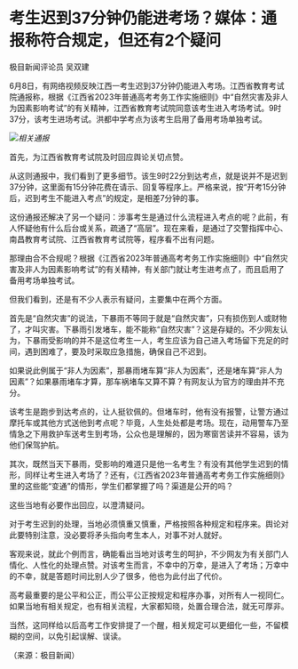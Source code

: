 

# 考生迟到37分钟仍能进考场？媒体：通报称符合规定，但还有2个疑问

极目新闻评论员 吴双建

6月8日，有网络视频反映江西一考生迟到37分钟仍能进入考场。江西省教育考试院通报称，根据《江西省2023年普通高考考务工作实施细则》中“自然灾害及非人为因素影响考试”的有关精神，江西省教育考试院同意该考生进入考场考试。9时37分，该考生进场考试。洪都中学考点为该考生启用了备用考场单独考试。

![](https://inews.gtimg.com/om_bt/OTOtJP6L_cspIxK8mAOfZWG-44J93EpcBK3dqLbX0yMmcAA/1000)_相关通报_

首先，为江西省教育考试院及时回应舆论关切点赞。

从这则通报中，我们看到了更多细节。该生9时22分到达考点，就是说并不是迟到37分钟，这里面有15分钟花费在请示、回复等程序上。严格来说，按“开考15分钟后，迟到考生不能进入考点”的规定，是相差7分钟的事。

这份通报还解决了另一个疑问：涉事考生是通过什么流程进入考点的呢？此前，有人怀疑他有什么后台或关系，疏通了“高层”。现在来看，是通过了交警指挥中心、南昌教育考试院、江西省教育考试院等，程序看不出有问题。

那理由合不合规呢？根据《江西省2023年普通高考考务工作实施细则》中“自然灾害及非人为因素影响考试”的有关精神，有关部门就让考生进考点了，而且启用了备用考场单独考试。

但我们看到，还是有不少人表示有疑问，主要集中在两个方面。

首先是“自然灾害”的说法，下暴雨不等同于就是“自然灾害”，只有损伤到人或财物了，才叫灾害。下暴雨引发堵车，能不能称“自然灾害”？这是存疑的。不少网友认为，下暴雨受影响的并不是这位考生一人，考生应该为自己进入考场留下充足的时间，遇到困难了，要及时采取应急措施，确保自己不迟到。

如果说此例属于“非人为因素”，那暴雨堵车算“非人为因素”，还是堵车算“非人为因素”？如果暴雨堵车才算，那车祸堵车又算不算？有网友认为官方的理由并不充分。

该考生是跑步到达考点的，让人挺钦佩的。但堵车时，他有没有报警，让警方通过摩托车或其他方式送他到考点呢？毕竟，人生处处都是考场。现在，动用警车乃至情急之下用救护车送考生到考场，公众也是理解的，因为寒窗苦读并不容易，该为他们保驾护航。

其次，既然当天下暴雨，受影响的难道只是他一名考生？有没有其他学生迟到的情形，同样让考生进入考场了？还有，《江西省2023年普通高考考务工作实施细则》里的这些能“变通”的情形，学生们都掌握了吗？渠道是公开的吗？

这些当地有必要作出回应，以澄清疑问。

对于考生迟到的处理，当地必须慎重又慎重，严格按照各种规定和程序来。舆论对此要特别注意，没必要将矛头指向考生本人，对事不对人就好。

客观来说，就此个例而言，确能看出当地对该考生的呵护，不少网友为有关部门人情化、人性化的处理点赞。对该考生而言，不幸中的万幸，是进入了考场；万幸中的不幸，就是答题时间比别人少了很多，他也为此付出了代价。

高考最重要的是公平和公正，而公平公正按规定和程序办事，对所有人一视同仁。如果当地有相关规定，也有相关流程，大家都知晓，处置合理合法，就无可厚非。

当然，这同样给以后高考工作安排提了一个醒，相关规定可以更细化一些，不留模糊的空间，以免引起误解、误读。

（来源：极目新闻）

